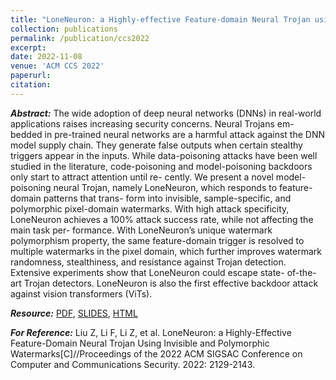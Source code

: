```yaml
---
title: "LoneNeuron: a Highly-effective Feature-domain Neural Trojan using Invisible and Polymorphic Watermarks"
collection: publications
permalink: /publication/ccs2022
excerpt:
date: 2022-11-08
venue: 'ACM CCS 2022'
paperurl:
citation:
---
```


***Abstract:*** The wide adoption of deep neural networks (DNNs) in real-world
applications raises increasing security concerns. Neural Trojans em-
bedded in pre-trained neural networks are a harmful attack against
the DNN model supply chain. They generate false outputs when
certain stealthy triggers appear in the inputs. While data-poisoning
attacks have been well studied in the literature, code-poisoning and
model-poisoning backdoors only start to attract attention until re-
cently. We present a novel model-poisoning neural Trojan, namely
LoneNeuron, which responds to feature-domain patterns that trans-
form into invisible, sample-specific, and polymorphic pixel-domain
watermarks. With high attack specificity, LoneNeuron achieves
a 100% attack success rate, while not affecting the main task per-
formance. With LoneNeuron’s unique watermark polymorphism
property, the same feature-domain trigger is resolved to multiple
watermarks in the pixel domain, which further improves watermark
randomness, stealthiness, and resistance against Trojan detection.
Extensive experiments show that LoneNeuron could escape state-
of-the-art Trojan detectors. LoneNeuron is also the first effective
backdoor attack against vision transformers (ViTs).

***Resource:*** [PDF](http://liuzey.github.io/files/liu2022ccs.pdf), [SLIDES](http://liuzey.github.io/files/LoneNeuron.pptx), [HTML](https://doi.org/10.1145/3548606.3560678)

***For Reference:*** Liu Z, Li F, Li Z, et al. LoneNeuron: a Highly-Effective Feature-Domain Neural Trojan Using Invisible and Polymorphic Watermarks[C]//Proceedings of the 2022 ACM SIGSAC Conference on Computer and Communications Security. 2022: 2129-2143.
